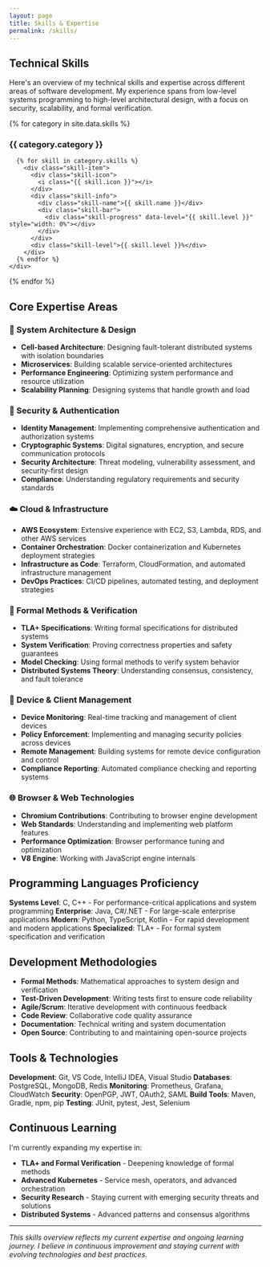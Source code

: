 ```yaml
---
layout: page
title: Skills & Expertise
permalink: /skills/
---
```


## Technical Skills

Here's an overview of my technical skills and expertise across different areas of software development. My experience spans from low-level systems programming to high-level architectural design, with a focus on security, scalability, and formal verification.

<div class="skills-section">
  {% for category in site.data.skills %}
    <div class="skill-category fade-in">
      <h3>{{ category.category }}</h3>

      {% for skill in category.skills %}
        <div class="skill-item">
          <div class="skill-icon">
            <i class="{{ skill.icon }}"></i>
          </div>
          <div class="skill-info">
            <div class="skill-name">{{ skill.name }}</div>
            <div class="skill-bar">
              <div class="skill-progress" data-level="{{ skill.level }}" style="width: 0%"></div>
            </div>
          </div>
          <div class="skill-level">{{ skill.level }}%</div>
        </div>
      {% endfor %}
    </div>
  {% endfor %}
</div>

## Core Expertise Areas

### 🔧 System Architecture & Design
- **Cell-based Architecture**: Designing fault-tolerant distributed systems with isolation boundaries
- **Microservices**: Building scalable service-oriented architectures
- **Performance Engineering**: Optimizing system performance and resource utilization
- **Scalability Planning**: Designing systems that handle growth and load

### 🔐 Security & Authentication
- **Identity Management**: Implementing comprehensive authentication and authorization systems
- **Cryptographic Systems**: Digital signatures, encryption, and secure communication protocols
- **Security Architecture**: Threat modeling, vulnerability assessment, and security-first design
- **Compliance**: Understanding regulatory requirements and security standards

### ☁️ Cloud & Infrastructure
- **AWS Ecosystem**: Extensive experience with EC2, S3, Lambda, RDS, and other AWS services
- **Container Orchestration**: Docker containerization and Kubernetes deployment strategies
- **Infrastructure as Code**: Terraform, CloudFormation, and automated infrastructure management
- **DevOps Practices**: CI/CD pipelines, automated testing, and deployment strategies

### 🔬 Formal Methods & Verification
- **TLA+ Specifications**: Writing formal specifications for distributed systems
- **System Verification**: Proving correctness properties and safety guarantees
- **Model Checking**: Using formal methods to verify system behavior
- **Distributed Systems Theory**: Understanding consensus, consistency, and fault tolerance

### 📱 Device & Client Management
- **Device Monitoring**: Real-time tracking and management of client devices
- **Policy Enforcement**: Implementing and managing security policies across devices
- **Remote Management**: Building systems for remote device configuration and control
- **Compliance Reporting**: Automated compliance checking and reporting systems

### 🌐 Browser & Web Technologies
- **Chromium Contributions**: Contributing to browser engine development
- **Web Standards**: Understanding and implementing web platform features
- **Performance Optimization**: Browser performance tuning and optimization
- **V8 Engine**: Working with JavaScript engine internals

## Programming Languages Proficiency

**Systems Level**: C, C++ - For performance-critical applications and system programming
**Enterprise**: Java, C#/.NET - For large-scale enterprise applications
**Modern**: Python, TypeScript, Kotlin - For rapid development and modern applications
**Specialized**: TLA+ - For formal system specification and verification

## Development Methodologies

- **Formal Methods**: Mathematical approaches to system design and verification
- **Test-Driven Development**: Writing tests first to ensure code reliability
- **Agile/Scrum**: Iterative development with continuous feedback
- **Code Review**: Collaborative code quality assurance
- **Documentation**: Technical writing and system documentation
- **Open Source**: Contributing to and maintaining open-source projects

## Tools & Technologies

**Development**: Git, VS Code, IntelliJ IDEA, Visual Studio
**Databases**: PostgreSQL, MongoDB, Redis
**Monitoring**: Prometheus, Grafana, CloudWatch
**Security**: OpenPGP, JWT, OAuth2, SAML
**Build Tools**: Maven, Gradle, npm, pip
**Testing**: JUnit, pytest, Jest, Selenium

## Continuous Learning

I'm currently expanding my expertise in:
- **TLA+ and Formal Verification** - Deepening knowledge of formal methods
- **Advanced Kubernetes** - Service mesh, operators, and advanced orchestration
- **Security Research** - Staying current with emerging security threats and solutions
- **Distributed Systems** - Advanced patterns and consensus algorithms

---

*This skills overview reflects my current expertise and ongoing learning journey. I believe in continuous improvement and staying current with evolving technologies and best practices.*
